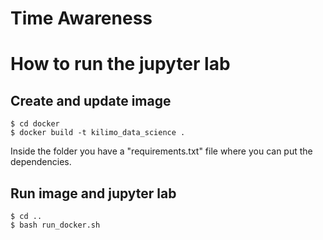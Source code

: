 # Time Awareness

# How to run the jupyter lab

## Create and update image
```
$ cd docker
$ docker build -t kilimo_data_science .
```
Inside the folder you have a "requirements.txt" file where you can put the dependencies.  

## Run image and jupyter lab
```
$ cd ..
$ bash run_docker.sh
```

